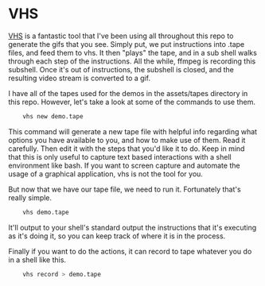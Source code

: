 # VHS

[VHS](https://github.com/charmbracelet/vhs) is a fantastic tool that I've been using all throughout this repo to generate the gifs that you see.
Simply put, we put instructions into .tape files, and feed them to vhs.
It then "plays" the tape, and in a sub shell walks through each step of the instructions.
All the while, ffmpeg is recording this subshell.
Once it's out of instructions, the subshell is closed, and the resulting video stream is converted to a gif.

I have all of the tapes used for the demos in the assets/tapes directory in this repo.
However, let's take a look at some of the commands to use them.

```bash
	vhs new demo.tape
```

This command will generate a new tape file with helpful info regarding what options you have available to you, and how to make use of them.
Read it carefully.
Then edit it with the steps that you'd like it to do.
Keep in mind that this is only useful to capture text based interactions with a shell environment like bash.
If you want to screen capture and automate the usage of a graphical application, vhs is not the tool for you.


But now that we have our tape file, we need to run it.
Fortunately that's really simple.

```bash
	vhs demo.tape
```

It'll output to your shell's standard output the instructions that it's executing as it's doing it, so you can keep track of where it is in the process.


Finally if you want to do the actions, it can record to tape whatever you do in a shell like this.

```bash
	vhs record > demo.tape
```

